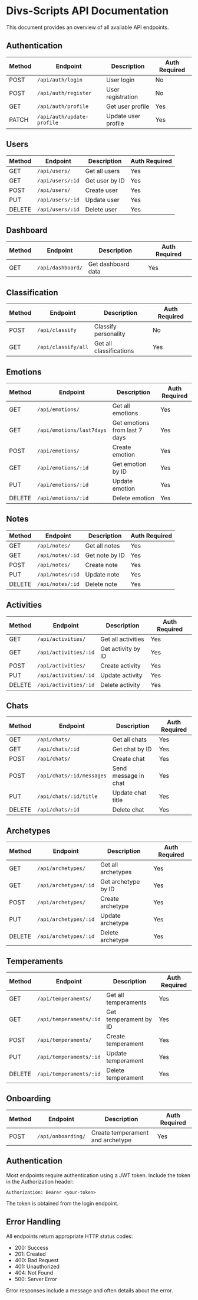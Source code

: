 # Divs-Scripts API Documentation

This document provides an overview of all available API endpoints.

## Authentication

| Method | Endpoint                   | Description         | Auth Required |
| ------ | -------------------------- | ------------------- | ------------- |
| POST   | `/api/auth/login`          | User login          | No            |
| POST   | `/api/auth/register`       | User registration   | No            |
| GET    | `/api/auth/profile`        | Get user profile    | Yes           |
| PATCH  | `/api/auth/update-profile` | Update user profile | Yes           |

## Users

| Method | Endpoint         | Description    | Auth Required |
| ------ | ---------------- | -------------- | ------------- |
| GET    | `/api/users/`    | Get all users  | Yes           |
| GET    | `/api/users/:id` | Get user by ID | Yes           |
| POST   | `/api/users/`    | Create user    | Yes           |
| PUT    | `/api/users/:id` | Update user    | Yes           |
| DELETE | `/api/users/:id` | Delete user    | Yes           |

## Dashboard

| Method | Endpoint          | Description        | Auth Required |
| ------ | ----------------- | ------------------ | ------------- |
| GET    | `/api/dashboard/` | Get dashboard data | Yes           |

## Classification

| Method | Endpoint            | Description             | Auth Required |
| ------ | ------------------- | ----------------------- | ------------- |
| POST   | `/api/classify`     | Classify personality    | No            |
| GET    | `/api/classify/all` | Get all classifications | Yes           |

## Emotions

| Method | Endpoint                  | Description                   | Auth Required |
| ------ | ------------------------- | ----------------------------- | ------------- |
| GET    | `/api/emotions/`          | Get all emotions              | Yes           |
| GET    | `/api/emotions/last7days` | Get emotions from last 7 days | Yes           |
| POST   | `/api/emotions/`          | Create emotion                | Yes           |
| GET    | `/api/emotions/:id`       | Get emotion by ID             | Yes           |
| PUT    | `/api/emotions/:id`       | Update emotion                | Yes           |
| DELETE | `/api/emotions/:id`       | Delete emotion                | Yes           |

## Notes

| Method | Endpoint         | Description    | Auth Required |
| ------ | ---------------- | -------------- | ------------- |
| GET    | `/api/notes/`    | Get all notes  | Yes           |
| GET    | `/api/notes/:id` | Get note by ID | Yes           |
| POST   | `/api/notes/`    | Create note    | Yes           |
| PUT    | `/api/notes/:id` | Update note    | Yes           |
| DELETE | `/api/notes/:id` | Delete note    | Yes           |

## Activities

| Method | Endpoint              | Description        | Auth Required |
| ------ | --------------------- | ------------------ | ------------- |
| GET    | `/api/activities/`    | Get all activities | Yes           |
| GET    | `/api/activities/:id` | Get activity by ID | Yes           |
| POST   | `/api/activities/`    | Create activity    | Yes           |
| PUT    | `/api/activities/:id` | Update activity    | Yes           |
| DELETE | `/api/activities/:id` | Delete activity    | Yes           |

## Chats

| Method | Endpoint                  | Description          | Auth Required |
| ------ | ------------------------- | -------------------- | ------------- |
| GET    | `/api/chats/`             | Get all chats        | Yes           |
| GET    | `/api/chats/:id`          | Get chat by ID       | Yes           |
| POST   | `/api/chats/`             | Create chat          | Yes           |
| POST   | `/api/chats/:id/messages` | Send message in chat | Yes           |
| PUT    | `/api/chats/:id/title`    | Update chat title    | Yes           |
| DELETE | `/api/chats/:id`          | Delete chat          | Yes           |

## Archetypes

| Method | Endpoint              | Description         | Auth Required |
| ------ | --------------------- | ------------------- | ------------- |
| GET    | `/api/archetypes/`    | Get all archetypes  | Yes           |
| GET    | `/api/archetypes/:id` | Get archetype by ID | Yes           |
| POST   | `/api/archetypes/`    | Create archetype    | Yes           |
| PUT    | `/api/archetypes/:id` | Update archetype    | Yes           |
| DELETE | `/api/archetypes/:id` | Delete archetype    | Yes           |

## Temperaments

| Method | Endpoint                | Description           | Auth Required |
| ------ | ----------------------- | --------------------- | ------------- |
| GET    | `/api/temperaments/`    | Get all temperaments  | Yes           |
| GET    | `/api/temperaments/:id` | Get temperament by ID | Yes           |
| POST   | `/api/temperaments/`    | Create temperament    | Yes           |
| PUT    | `/api/temperaments/:id` | Update temperament    | Yes           |
| DELETE | `/api/temperaments/:id` | Delete temperament    | Yes           |

## Onboarding

| Method | Endpoint                | Description                         | Auth Required |
| ------ | ----------------------- | ----------------------------------  | ------------- |
| POST   | `/api/onboarding/`      | Create temperament and archetype    | Yes           |

## Authentication

Most endpoints require authentication using a JWT token. Include the token in the Authorization header:

```
Authorization: Bearer <your-token>
```

The token is obtained from the login endpoint.

## Error Handling

All endpoints return appropriate HTTP status codes:

- 200: Success
- 201: Created
- 400: Bad Request
- 401: Unauthorized
- 404: Not Found
- 500: Server Error

Error responses include a message and often details about the error.
